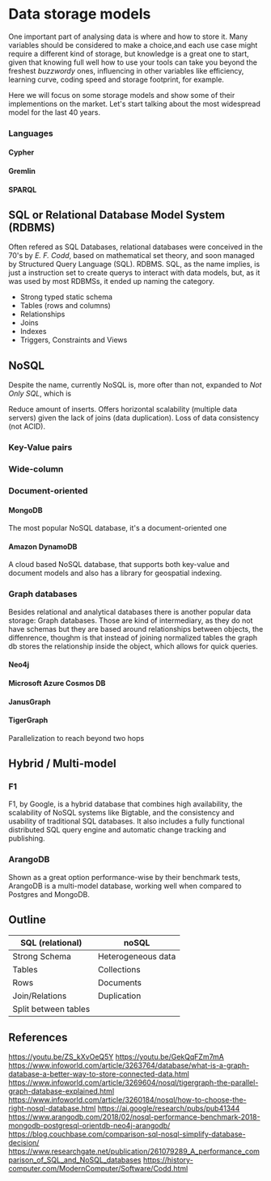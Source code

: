 # Data storage models

One important part of analysing data is where and how to store it. Many variables should be considered to make a choice,and each use case might require a different kind of storage, but knowledge is a great one to start, given that knowing full well how to use your tools can take you beyond the freshest _buzzwordy_ ones, influencing in other variables like efficiency, learning curve, coding speed and storage footprint, for example.

Here we will focus on some storage models and show some of their implementions on the market. Let's start talking about the most widespread model for the last 40 years.

### Languages 
#### Cypher
#### Gremlin
#### SPARQL

## SQL or Relational Database Model System (RDBMS)
Often refered as SQL Databases, relational databases were conceived in the 70's by _E. F. Codd_, based on mathematical set theory, and soon managed by Structured Query Language (SQL). RDBMS. SQL, as the name implies, is just a instruction set to create querys to interact with data models, but, as it was used by most RDBMSs, it ended up naming the category.

- Strong typed static schema
- Tables (rows and columns)
- Relationships
- Joins
- Indexes
- Triggers, Constraints and Views


## NoSQL

Despite the name, currently NoSQL is, more ofter than not, expanded to _Not Only SQL_, which is 

Reduce amount of inserts. 
Offers horizontal scalability (multiple data servers) given the lack of joins (data duplication).
Loss of data consistency (not ACID).

### Key-Value pairs

### Wide-column


### Document-oriented

#### MongoDB
The most popular NoSQL database, it's a document-oriented one

#### Amazon DynamoDB
A cloud based NoSQL database, that supports both key-value and document models and also has a library for geospatial indexing.


### Graph databases

Besides relational and analytical databases there is another popular data storage: Graph databases.
Those are kind of intermediary, as they do not have schemas but they are based around relationships between objects, the diffenrence, thoughm is that instead of joining normalized tables the graph db stores the relationship inside the object, which allows for quick queries. 

#### Neo4j
#### Microsoft Azure Cosmos DB
#### JanusGraph
#### TigerGraph
Parallelization to reach beyond two hops


## Hybrid / Multi-model
### F1
F1, by Google, is a hybrid database that combines high availability, the scalability of NoSQL systems like Bigtable, and the consistency and usability of traditional SQL databases. It also includes a fully functional distributed SQL query engine and automatic change tracking and publishing.

### ArangoDB
Shown as a great option performance-wise by their benchmark tests, ArangoDB is a multi-model database, working well when compared to Postgres and MongoDB.

## Outline

|  SQL (relational)           | noSQL |
|  ---            |  ---  |
| Strong Schema   | Heterogeneous data |
| Tables          | Collections        |
| Rows            | Documents          |
| Join/Relations  | Duplication        |
| Split between tables |  |

## References 
https://youtu.be/ZS_kXvOeQ5Y
https://youtu.be/GekQqFZm7mA
https://www.infoworld.com/article/3263764/database/what-is-a-graph-database-a-better-way-to-store-connected-data.html
https://www.infoworld.com/article/3269604/nosql/tigergraph-the-parallel-graph-database-explained.html
https://www.infoworld.com/article/3260184/nosql/how-to-choose-the-right-nosql-database.html
https://ai.google/research/pubs/pub41344
https://www.arangodb.com/2018/02/nosql-performance-benchmark-2018-mongodb-postgresql-orientdb-neo4j-arangodb/
https://blog.couchbase.com/comparison-sql-nosql-simplify-database-decision/
https://www.researchgate.net/publication/261079289_A_performance_comparison_of_SQL_and_NoSQL_databases
https://history-computer.com/ModernComputer/Software/Codd.html
